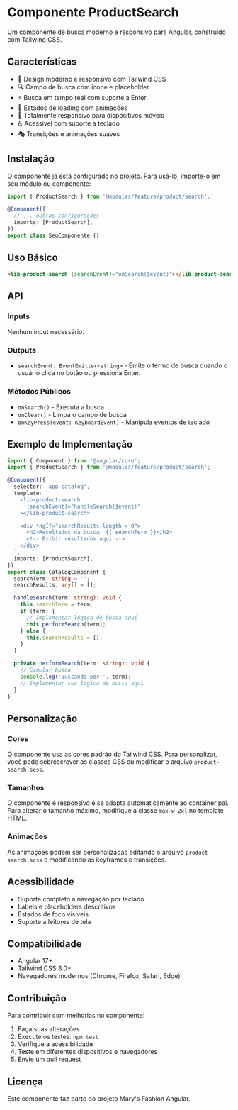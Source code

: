 # Componente ProductSearch

Um componente de busca moderno e responsivo para Angular, construído com Tailwind CSS.

## Características

- 🎨 Design moderno e responsivo com Tailwind CSS
- 🔍 Campo de busca com ícone e placeholder
- ⚡ Busca em tempo real com suporte a Enter
- 🚀 Estados de loading com animações
- 📱 Totalmente responsivo para dispositivos móveis
- ♿ Acessível com suporte a teclado
- 🎭 Transições e animações suaves

## Instalação

O componente já está configurado no projeto. Para usá-lo, importe-o em seu módulo ou componente:

```typescript
import { ProductSearch } from '@modules/feature/product/search';

@Component({
  // ... outras configurações
  imports: [ProductSearch],
})
export class SeuComponente {}
```

## Uso Básico

```html
<lib-product-search (searchEvent)="onSearch($event)"></lib-product-search>
```

## API

### Inputs

Nenhum input necessário.

### Outputs

- `searchEvent: EventEmitter<string>` - Emite o termo de busca quando o usuário clica no botão ou pressiona Enter.

### Métodos Públicos

- `onSearch()` - Executa a busca
- `onClear()` - Limpa o campo de busca
- `onKeyPress(event: KeyboardEvent)` - Manipula eventos de teclado

## Exemplo de Implementação

```typescript
import { Component } from '@angular/core';
import { ProductSearch } from '@modules/feature/product/search';

@Component({
  selector: 'app-catalog',
  template: `
    <lib-product-search
      (searchEvent)="handleSearch($event)"
    ></lib-product-search>

    <div *ngIf="searchResults.length > 0">
      <h2>Resultados da busca: {{ searchTerm }}</h2>
      <!-- Exibir resultados aqui -->
    </div>
  `,
  imports: [ProductSearch],
})
export class CatalogComponent {
  searchTerm: string = '';
  searchResults: any[] = [];

  handleSearch(term: string): void {
    this.searchTerm = term;
    if (term) {
      // Implementar lógica de busca aqui
      this.performSearch(term);
    } else {
      this.searchResults = [];
    }
  }

  private performSearch(term: string): void {
    // Simular busca
    console.log('Buscando por:', term);
    // Implementar sua lógica de busca aqui
  }
}
```

## Personalização

### Cores

O componente usa as cores padrão do Tailwind CSS. Para personalizar, você pode sobrescrever as classes CSS ou modificar o arquivo `product-search.scss`.

### Tamanhos

O componente é responsivo e se adapta automaticamente ao container pai. Para alterar o tamanho máximo, modifique a classe `max-w-2xl` no template HTML.

### Animações

As animações podem ser personalizadas editando o arquivo `product-search.scss` e modificando as keyframes e transições.

## Acessibilidade

- Suporte completo a navegação por teclado
- Labels e placeholders descritivos
- Estados de foco visíveis
- Suporte a leitores de tela

## Compatibilidade

- Angular 17+
- Tailwind CSS 3.0+
- Navegadores modernos (Chrome, Firefox, Safari, Edge)

## Contribuição

Para contribuir com melhorias no componente:

1. Faça suas alterações
2. Execute os testes: `npm test`
3. Verifique a acessibilidade
4. Teste em diferentes dispositivos e navegadores
5. Envie um pull request

## Licença

Este componente faz parte do projeto Mary's Fashion Angular.
